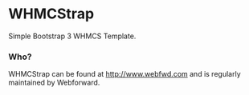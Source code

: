 WHMCStrap
=========

Simple Bootstrap 3 WHMCS Template.

<h3>Who?</h3>

WHMCStrap can be found at http://www.webfwd.com and is regularly maintained by Webforward.
